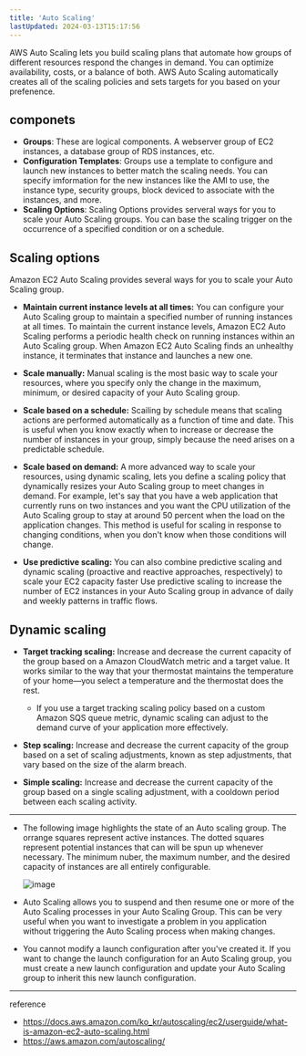 ```yaml
---
title: 'Auto Scaling'
lastUpdated: 2024-03-13T15:17:56
---
```


AWS Auto Scaling lets you build scaling plans that automate how groups of different resources respond the changes in demand. You can optimize availability, costs, or a balance of both. AWS Auto Scaling automatically creates all of the scaling policies and sets targets for you based on your prefenence.

## componets

  - **Groups**: These are logical components. A webserver group of EC2 instances, a database group of RDS instances, etc.
  - **Configuration Templates**: Groups use a template to configure and launch new instances to better match the scaling needs. You can specify imformation for the new instances like the AMI to use, the instance type, security groups, block deviced to associate with the instances, and more.
  - **Scaling Options**: Scaling Options provides serveral ways for you to scale your Auto Scaling groups. You can base the scaling trigger on the occurrence of a specified condition or on a schedule.

## Scaling options

Amazon EC2 Auto Scaling provides several ways for you to scale your Auto Scaling group.

- **Maintain current instance levels at all times:** You can configure your Auto Scaling group to maintain a specified number of running instances at all times. 
  To maintain the current instance levels, Amazon EC2 Auto Scaling performs a periodic health check on running instances within an Auto Scaling group. When Amazon EC2 Auto Scaling finds an unhealthy instance, it terminates that instance and launches a new one. 

- **Scale manually:** Manual scaling is the most basic way to scale your resources, where you specify only the change in the maximum, minimum, or desired capacity of your Auto Scaling group.

- **Scale based on a schedule:** Scailing by schedule means that scaling actions are performed automatically as a function of time and date. This is useful when you know exactly when to increase or decrease the number of instances in your group, simply because the need arises on a predictable schedule.

- **Scale based on demand:** A more advanced way to scale your resources, using dynamic scaling, lets you define a scaling policy that dynamically resizes your Auto Scaling group to meet changes in demand. 
  For example, let's say that you have a web application that currently runs on two instances and you want the CPU utilization of the Auto Scaling group to stay at around 50 percent when the load on the application changes. This method is useful for scaling in response to changing conditions, when you don't know when those conditions will change.

- **Use predictive scaling:** You can also combine predictive scaling and dynamic scaling (proactive and reactive approaches, respectively) to scale your EC2 capacity faster
  Use predictive scaling to increase the number of EC2 instances in your Auto Scaling group in advance of daily and weekly patterns in traffic flows.

## Dynamic scaling

- **Target tracking scaling:** Increase and decrease the current capacity of the group based on a Amazon CloudWatch metric and a target value. It works similar to the way that your thermostat maintains the temperature of your home—you select a temperature and the thermostat does the rest.
  - If you use a target tracking scaling policy based on a custom Amazon SQS queue metric, dynamic scaling can adjust to the demand curve of your application more effectively. 

- **Step scaling:** Increase and decrease the current capacity of the group based on a set of scaling adjustments, known as step adjustments, that vary based on the size of the alarm breach.

- **Simple scaling:** Increase and decrease the current capacity of the group based on a single scaling adjustment, with a cooldown period between each scaling activity.

---

- The following image highlights the state of an Auto scaling group. The orrange squares represent active instances. The dotted squares represent potential instances that can will be spun up whenever necessary. The minimum nuber, the maximum number, and the desired capacity of instances are all entirely configurable.

  ![image](https://github.com/rlaisqls/rlaisqls/assets/81006587/39c77da7-5bbf-4b2c-a9a2-c4aefc659d1b)

- Auto Scaling allows you to suspend and then resume one or more of the Auto Scaling processes in your Auto Scaling Group. This can be very useful when you want to investigate a problem in you application without triggering the Auto Scaling process when making changes.

- You cannot modify a launch configuration after you've created it. If you want to change the launch configuration for an Auto Scaling group, you must create a new launch configuration and update your Auto Scaling group to inherit this new launch configuration.

---
reference
- https://docs.aws.amazon.com/ko_kr/autoscaling/ec2/userguide/what-is-amazon-ec2-auto-scaling.html
- https://aws.amazon.com/autoscaling/